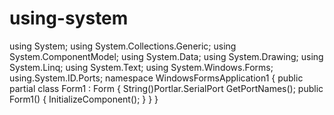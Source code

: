 # using-system
using System; using System.Collections.Generic; using System.ComponentModel; using System.Data; using System.Drawing; using System.Linq; using System.Text; using System.Windows.Forms;   using.System.ID.Ports;  namespace WindowsFormsApplication1 {     public partial class Form1 : Form     {        String()Portlar.SerialPort  GetPortNames();         public Form1()           {             InitializeComponent();         }     } }
